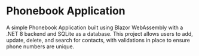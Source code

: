 # Phonebook Application
A simple Phonebook Application built using Blazor WebAssembly with a .NET 8 backend and SQLite as a database. This project allows users to add, update, delete, and search for contacts, with validations in place to ensure phone numbers are unique.
